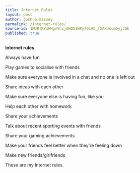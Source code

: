 ```yaml
---
title: Internet Rules
layout: post
author: joshua.massey
permalink: /internet-rules/
source-id: 1MDRfKY1FHgvVncjAWOS1HPy7OiAO_fXAXJcumbyjJGk
published: true
---
```

**Internet rules**

Always have fun

 Play games to socialise with friends

Make sure everyone is involved in a chat and no one is left out 

 Share ideas with each other

Make sure everyone else is having fun, like you

 Help each other with homework

 Share your achievements

 Talk about recent sporting events with friends

 Share your gaming achievements

Make your friends feel better when they're feeling down

 Make new friends/girlfriends 

 

 These are my Internet rules.

